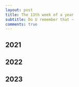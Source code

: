 ```yaml
---
layout: post
title: The 13th week of a year
subtitle: Do U remember that ~
comments: true
---
```





## 2021


## 2022


## 2023





